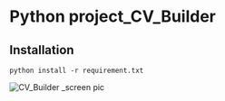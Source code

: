# Python project_CV_Builder

## Installation
`python install -r requirement.txt`

![CV_Builder _screen pic](https://user-images.githubusercontent.com/74251189/99914532-4a9c3a80-2cfe-11eb-8445-d80c3eee7391.PNG)
